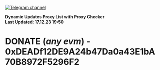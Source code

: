 [![Telegram channel](https://img.shields.io/endpoint?url=https://runkit.io/damiankrawczyk/telegram-badge/branches/master?url=https://t.me/n4z4v0d)](https://t.me/n4z4v0d) 

**Dynamic Updates Proxy List with Proxy Checker**  
**Last Updated: 17.12.23 19:50**

# DONATE (_any evm_) - 0xDEADf12DE9A24b47Da0a43E1bA70B8972F5296F2
